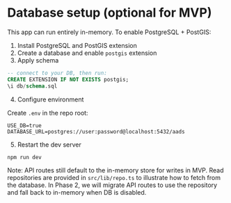 # Database setup (optional for MVP)

This app can run entirely in-memory. To enable PostgreSQL + PostGIS:

1. Install PostgreSQL and PostGIS extension
2. Create a database and enable `postgis` extension
3. Apply schema

```sql
-- connect to your DB, then run:
CREATE EXTENSION IF NOT EXISTS postgis;
\i db/schema.sql
```

4. Configure environment

Create `.env` in the repo root:

```
USE_DB=true
DATABASE_URL=postgres://user:password@localhost:5432/aads
```

5. Restart the dev server

```
npm run dev
```

Note: API routes still default to the in-memory store for writes in MVP. Read repositories are provided in `src/lib/repo.ts` to illustrate how to fetch from the database. In Phase 2, we will migrate API routes to use the repository and fall back to in-memory when DB is disabled.

